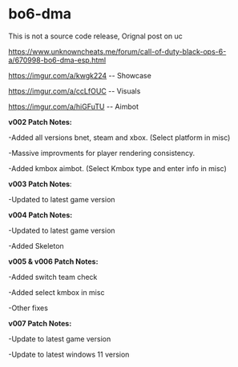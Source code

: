 # bo6-dma

This is not a source code release, Orignal post on uc

https://www.unknowncheats.me/forum/call-of-duty-black-ops-6-a/670998-bo6-dma-esp.html

https://imgur.com/a/kwgk224 -- Showcase

https://imgur.com/a/ccLfOUC -- Visuals

https://imgur.com/a/hiGFuTU -- Aimbot


__v002 Patch Notes:__

-Added all versions bnet, steam and xbox. (Select platform in misc)

-Massive improvments for player rendering consistency.

-Added kmbox aimbot. (Select Kmbox type and enter info in misc)


__v003 Patch Notes__:

-Updated to latest game version


__v004 Patch Notes:__

-Updated to latest game version

-Added Skeleton


__v005 & v006 Patch Notes:__

-Added switch team check

-Added select kmbox in misc

-Other fixes


__v007 Patch Notes:__

-Update to latest game version

-Update to latest windows 11 version

